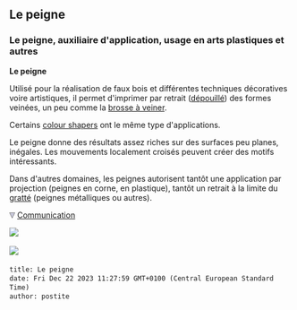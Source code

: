 ## Le peigne
### Le peigne, auxiliaire d'application, usage en arts plastiques et autres
 **Le peigne**  

Utilisé pour la réalisation de faux bois et différentes techniques décoratives voire artistiques, il permet d'imprimer par retrait ([dépouillé](depouille.html)) des formes veinées, un peu comme la [brosse à veiner](pincformes.html#lesbrossesaveiner).

Certains [colour shapers](colourshaper.html) ont le même type d'applications.

Le peigne donne des résultats assez riches sur des surfaces peu planes, inégales. Les mouvements localement croisés peuvent créer des motifs intéressants.

Dans d'autres domaines, les peignes autorisent tantôt une application par projection (peignes en corne, en plastique), tantôt un retrait à la limite du [gratté](gratte.html) (peignes métalliques ou autres).



![](images/flechebas.gif) [Communication](http://www.artrealite.com/annonceurs.htm) 

[![](https://cbonvin.fr/sites/regie.artrealite.com/visuels/campagne1.png)](index-2.html#20131014)

![](https://cbonvin.fr/sites/regie.artrealite.com/visuels/campagne2.png)
```
title: Le peigne
date: Fri Dec 22 2023 11:27:59 GMT+0100 (Central European Standard Time)
author: postite
```
